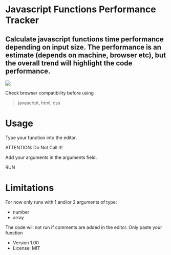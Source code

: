 # Javascript Functions Performance Tracker

## Calculate javascript functions time performance depending on input size. The performance is an estimate (depends on machine, browser etc), but the overall trend will highlight the code performance.

![](bigO.gif)

Check browser compatibility before using

> javascript, html, css

# Usage

Type your function into the editor.

ATTENTION: Do Not Call It!

Add your arguments in the arguments field.

RUN

# Limitations

For now only runs with 1 and/or 2 arguments of type:

-   number
-   array

The code will not run if comments are added in the editor. Only paste your function

-   Version 1.00
-   License: MIT
